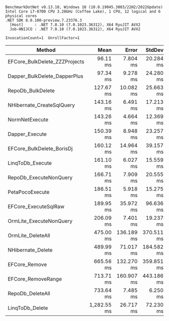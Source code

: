 ```

BenchmarkDotNet v0.13.10, Windows 10 (10.0.19045.3803/22H2/2022Update)
Intel Core i7-8700 CPU 3.20GHz (Coffee Lake), 1 CPU, 12 logical and 6 physical cores
.NET SDK 8.0.100-preview.7.23376.3
  [Host]     : .NET 7.0.10 (7.0.1023.36312), X64 RyuJIT AVX2
  Job-HNIJCO : .NET 7.0.10 (7.0.1023.36312), X64 RyuJIT AVX2

InvocationCount=1  UnrollFactor=1  

```
| Method                        | Mean        | Error      | StdDev     | Median      | Rank | Gen0       | Gen1      | Gen2      | Allocated |
|------------------------------ |------------:|-----------:|-----------:|------------:|-----:|-----------:|----------:|----------:|----------:|
| EFCore_BulkDelete_ZZZProjects |    96.11 ms |   7.804 ms |  20.284 ms |    97.14 ms |    1 |          - |         - |         - |   1.12 MB |
| Dapper_BulkDelete_DapperPlus  |    97.34 ms |   9.278 ms |  24.280 ms |    91.07 ms |    1 |          - |         - |         - |   1.48 MB |
| RepoDb_BulkDelete             |   127.67 ms |  10.082 ms |  25.663 ms |   117.22 ms |    2 |          - |         - |         - |   1.06 MB |
| NHibernate_CreateSqlQuery     |   143.16 ms |   6.491 ms |  17.213 ms |   139.40 ms |    3 |          - |         - |         - |  14.13 MB |
| NormNetExecute                |   143.26 ms |   4.664 ms |  12.369 ms |   140.67 ms |    3 |          - |         - |         - |  14.01 MB |
| Dapper_Execute                |   150.39 ms |   8.948 ms |  23.257 ms |   145.54 ms |    3 |          - |         - |         - |   6.04 MB |
| EFCore_BulkDelete_BorisDj     |   160.12 ms |  14.964 ms |  39.157 ms |   148.01 ms |    3 |  1000.0000 |         - |         - |  10.08 MB |
| LinqToDb_Execute              |   161.10 ms |   6.027 ms |  15.559 ms |   159.71 ms |    4 |          - |         - |         - |  14.01 MB |
| RepoDb_ExecuteNonQuery        |   166.71 ms |   7.909 ms |  20.555 ms |   160.86 ms |    4 |          - |         - |         - |  14.03 MB |
| PetaPocoExecute               |   186.51 ms |   5.918 ms |  15.275 ms |   183.26 ms |    5 |          - |         - |         - |  14.03 MB |
| EFCore_ExecuteSqlRaw          |   189.95 ms |  35.972 ms |  96.636 ms |   151.51 ms |    6 |          - |         - |         - |  14.11 MB |
| OrmLite_ExecuteNonQuery       |   206.09 ms |   7.401 ms |  19.237 ms |   200.47 ms |    7 |  1000.0000 | 1000.0000 | 1000.0000 |  29.06 MB |
| OrmLite_DeleteAll             |   475.00 ms | 136.189 ms | 370.511 ms |   300.34 ms |    8 |          - |         - |         - |   5.97 MB |
| NHibernate_Delete             |   489.99 ms |  71.017 ms | 184.582 ms |   420.69 ms |    9 |  5000.0000 | 2000.0000 |         - |  41.23 MB |
| EFCore_Remove                 |   665.56 ms | 132.270 ms | 359.851 ms |   464.78 ms |   10 | 14000.0000 | 4000.0000 |         - |  92.57 MB |
| EFCore_RemoveRange            |   713.71 ms | 160.907 ms | 443.186 ms |   467.46 ms |   10 | 14000.0000 | 4000.0000 |         - |  92.11 MB |
| RepoDb_DeleteAll              |   733.64 ms |   7.485 ms |   6.250 ms |   730.92 ms |   11 | 24000.0000 | 1000.0000 |         - |  148.2 MB |
| LinqToDb_Delete               | 1,282.55 ms |  26.717 ms |  72.230 ms | 1,261.57 ms |   12 |          - |         - |         - |   5.13 MB |
